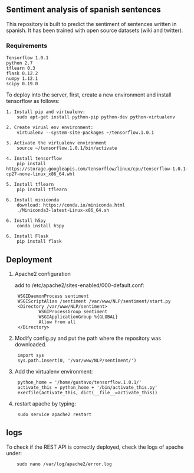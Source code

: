 ## Sentiment analysis of spanish sentences
This repository is built to predict the sentiment of sentences written in spanish. It has been trained with open source datasets (wiki and twitter). 

### Requirements
    Tensorflow 1.0.1
    python 2.7
    tflearn 0.3
    flask 0.12.2
    numpy 1.12.1
    scipy 0.19.0

To deploy into the server, first, create a new environment and install tensorflow as follows:

    1. Install pip and virtualenv: 
        sudo apt-get install python-pip python-dev python-virtualenv

    2. Create virual env environment:
        virtualenv --system-site-packages ~/tensorflow.1.0.1

    3. Activate the virtualenv environment
        source ~/tensorflow.1.0.1/bin/activate
    
    4. Install tensorflow
        pip install https://storage.googleapis.com/tensorflow/linux/cpu/tensorflow-1.0.1-cp27-none-linux_x86_64.whl

    5. Install tflearn
        pip install tflearn
    
    6. Install miniconda
        download: https://conda.io/miniconda.html
        ./Miniconda3-latest-Linux-x86_64.sh
        
    6. Install h5py
        conda install h5py
    
    6. Install Flask
        pip install flask



    
## Deployment

1. Apache2 configuration

    add to /etc/apache2/sites-enabled/000-default.conf: 
    
        WSGIDaemonProcess sentiment
        WSGIScriptAlias /sentiment /var/www/NLP/sentiment/start.py
        <Directory /var/www/NLP/sentiment>
                WSGIProcessGroup sentiment
                WSGIApplicationGroup %{GLOBAL}
                Allow from all
        </Directory>
    

2. Modify config.py and put the path where the repository was downloaded.

        import sys
        sys.path.insert(0, '/var/www/NLP/sentiment/')

3. Add the virtualenv environment:

        python_home = '/home/gustavo/tensorflow.1.0.1/'
        activate_this = python_home + '/bin/activate_this.py'
        execfile(activate_this, dict(__file__=activate_this))

4. restart apache by typing: 

        sudo service apache2 restart

## logs

To check if the REST API is correctly deployed, check the logs of apache under: 

        sudo nano /var/log/apache2/error.log

